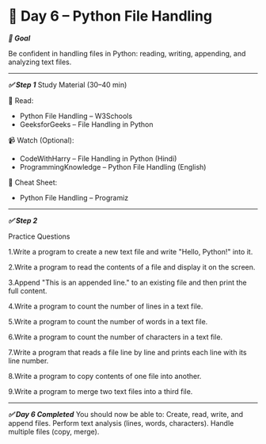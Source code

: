 # 📘 Day 6 – Python File Handling


***🎯 Goal***

Be confident in handling files in Python: reading, writing, appending, and analyzing text files.

---

***✅ Step 1***
Study Material (30–40 min)

📖 Read:
- Python File Handling – W3Schools
- GeeksforGeeks – File Handling in Python

📹 Watch (Optional):
- CodeWithHarry – File Handling in Python (Hindi)
- ProgrammingKnowledge – Python File Handling (English)

📑 Cheat Sheet:
- Python File Handling – Programiz

---

***✅ Step 2*** 

Practice Questions

1.Write a program to create a new text file and write "Hello, Python!" into it.

2.Write a program to read the contents of a file and display it on the screen.

3.Append "This is an appended line." to an existing file and then print the full content.

4.Write a program to count the number of lines in a text file.

5.Write a program to count the number of words in a text file.

6.Write a program to count the number of characters in a text file.

7.Write a program that reads a file line by line and prints each line with its line number.

8.Write a program to copy contents of one file into another.

9.Write a program to merge two text files into a third file.

---

***✅ Day 6 Completed***
You should now be able to:
Create, read, write, and append files.
Perform text analysis (lines, words, characters).
Handle multiple files (copy, merge).
